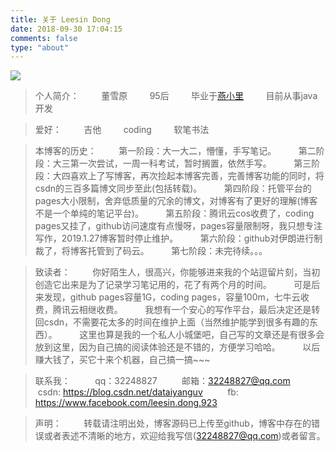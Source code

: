 ```yaml
---
title: 关于 Leesin Dong
date: 2018-09-30 17:04:15
comments: false
type: "about"
---
```


![](/images/me.jpg)

> 个人简介：
&nbsp;&nbsp;&nbsp;&nbsp;&nbsp;&nbsp;&nbsp;&nbsp;董雪原
&nbsp;&nbsp;&nbsp;&nbsp;&nbsp;&nbsp;&nbsp;&nbsp;95后
&nbsp;&nbsp;&nbsp;&nbsp;&nbsp;&nbsp;&nbsp;&nbsp;毕业于[燕小里](https://stczsb.ysu.edu.cn/)
&nbsp;&nbsp;&nbsp;&nbsp;&nbsp;&nbsp;&nbsp;&nbsp;目前从事java开发
		
>爱好：
&nbsp;&nbsp;&nbsp;&nbsp;&nbsp;&nbsp;&nbsp;&nbsp;吉他
&nbsp;&nbsp;&nbsp;&nbsp;&nbsp;&nbsp;&nbsp;&nbsp;coding
&nbsp;&nbsp;&nbsp;&nbsp;&nbsp;&nbsp;&nbsp;&nbsp;软笔书法


		
>本博客的历史：
&nbsp;&nbsp;&nbsp;&nbsp;&nbsp;&nbsp;&nbsp;&nbsp;第一阶段：大一大二，懵懂，手写笔记。
&nbsp;&nbsp;&nbsp;&nbsp;&nbsp;&nbsp;&nbsp;&nbsp;第二阶段：大三第一次尝试，一周一科考试，暂时搁置，依然手写。
&nbsp;&nbsp;&nbsp;&nbsp;&nbsp;&nbsp;&nbsp;&nbsp;第三阶段：大四喜欢上了写博客，再次捡起本博客完善，完善博客功能的同时，将csdn的三百多篇博文同步至此(包括转载)。
&nbsp;&nbsp;&nbsp;&nbsp;&nbsp;&nbsp;&nbsp;&nbsp;第四阶段：托管平台的pages大小限制，舍弃低质量的冗余的博文，对博客有了更好的理解(博客不是一个单纯的笔记平台)。
&nbsp;&nbsp;&nbsp;&nbsp;&nbsp;&nbsp;&nbsp;&nbsp;第五阶段：腾讯云cos收费了，coding pages又挂了，github访问速度有点慢呀，pages容量限制呀，我只想专注写作，2019.1.27博客暂时停止维护。
&nbsp;&nbsp;&nbsp;&nbsp;&nbsp;&nbsp;&nbsp;&nbsp;第六阶段：github对伊朗进行制裁了，将博客托管到了码云。
&nbsp;&nbsp;&nbsp;&nbsp;&nbsp;&nbsp;&nbsp;&nbsp;第七阶段：未完待续。。。

>致读者：
&nbsp;&nbsp;&nbsp;&nbsp;&nbsp;&nbsp;&nbsp;&nbsp;你好陌生人，很高兴，你能够进来我的个站逗留片刻，当初创造它出来是为了记录学习笔记用的，花了有两个月的时间。
&nbsp;&nbsp;&nbsp;&nbsp;&nbsp;&nbsp;&nbsp;&nbsp;可是后来发现，github pages容量1G，coding pages，容量100m，七牛云收费，腾讯云相继收费。
&nbsp;&nbsp;&nbsp;&nbsp;&nbsp;&nbsp;&nbsp;&nbsp;我想有一个安心的写作平台，最后决定还是转回csdn，不需要花太多的时间在维护上面（当然维护能学到很多有趣的东西）。
&nbsp;&nbsp;&nbsp;&nbsp;&nbsp;&nbsp;&nbsp;&nbsp;这里也算是我的一个私人小城堡吧，自己写的文章还是有很多会放到这里，因为自己搞的阅读体验还是不错的，方便学习哈哈。
&nbsp;&nbsp;&nbsp;&nbsp;&nbsp;&nbsp;&nbsp;&nbsp;以后赚大钱了，买它十来个机器，自己搞一搞~~~

		
>联系我：
&nbsp;&nbsp;&nbsp;&nbsp;&nbsp;&nbsp;&nbsp; &nbsp;qq：32248827
&nbsp;&nbsp;&nbsp;&nbsp;&nbsp;&nbsp;&nbsp; &nbsp;邮箱：32248827@qq.com
&nbsp;&nbsp;&nbsp;&nbsp;&nbsp;&nbsp;&nbsp; &nbsp;csdn: https://blog.csdn.net/dataiyanguv
&nbsp;&nbsp;&nbsp;&nbsp;&nbsp;&nbsp;&nbsp; &nbsp;fb: https://www.facebook.com/leesin.dong.923
		
>声明：
&nbsp;&nbsp;&nbsp;&nbsp;&nbsp;&nbsp;&nbsp;&nbsp;转载请注明出处，博客源码已上传至github，博客中存在的错误或者表述不清晰的地方，欢迎给我写信(32248827@qq.com)或者留言。
		
